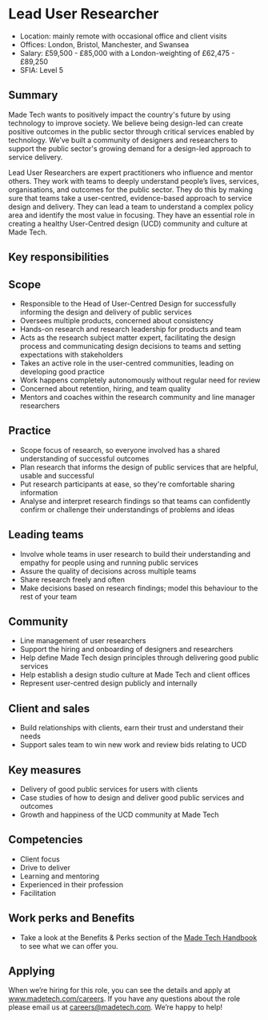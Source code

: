 # Lead User Researcher

- Location: mainly remote with occasional office and client visits
- Offices: London, Bristol, Manchester, and Swansea
- Salary: £59,500 - £85,000 with a London-weighting of £62,475 - £89,250
- SFIA: Level 5

## Summary

Made Tech wants to positively impact the country's future by using technology to improve society. We believe being design-led can create positive outcomes in the public sector through critical services enabled by technology. We’ve built a community of designers and researchers to support the public sector's growing demand for a design-led approach to service delivery.

Lead User Researchers are expert practitioners who influence and mentor others. They work with teams to deeply understand people’s lives, services, organisations, and outcomes for the public sector. They do this by making sure that teams take a user-centred, evidence-based approach to service design and delivery. They can lead a team to understand a complex policy area and identify the most value in focusing. They have an essential role in creating a healthy User-Centred design (UCD) community and culture at Made Tech.

## Key responsibilities

## Scope

- Responsible to the Head of User-Centred Design for successfully informing the design and delivery of public services
- Oversees multiple products, concerned about consistency
- Hands-on research and research leadership for products and team
- Acts as the research subject matter expert, facilitating the design process and communicating design decisions to teams and setting expectations with stakeholders
- Takes an active role in the user-centred communities, leading on developing good practice
- Work happens completely autonomously without regular need for review
- Concerned about retention, hiring, and team quality
- Mentors and coaches within the research community and line manager researchers

## Practice

- Scope focus of research, so everyone involved has a shared understanding of successful outcomes
- Plan research that informs the design of public services that are helpful, usable and successful
- Put research participants at ease, so they're comfortable sharing information
- Analyse and interpret research findings so that teams can confidently confirm or challenge their understandings of problems and ideas

## Leading teams

- Involve whole teams in user research to build their understanding and empathy for people using and running public services
- Assure the quality of decisions across multiple teams
- Share research freely and often
- Make decisions based on research findings; model this behaviour to the rest of your team

## Community

- Line management of user researchers
- Support the hiring and onboarding of designers and researchers
- Help define Made Tech design principles through delivering good public services
- Help establish a design studio culture at Made Tech and client offices
- Represent user-centred design publicly and internally

## Client and sales

- Build relationships with clients, earn their trust and understand their needs
- Support sales team to win new work and review bids relating to UCD

## Key measures

- Delivery of good public services for users with clients
- Case studies of how to design and deliver good public services and outcomes
- Growth and happiness of the UCD community at Made Tech

## Competencies

- Client focus
- Drive to deliver
- Learning and mentoring
- Experienced in their profession
- Facilitation

## Work perks and Benefits

- Take a look at the Benefits & Perks section of the [Made Tech Handbook](https://github.com/madetech/handbook/tree/main/benefits) to see what we can offer you. 

## Applying

When we’re hiring for this role, you can see the details and apply at www.madetech.com/careers. If you have any questions about the role please email us at [careers@madetech.com](mailto:careers@madetech.com). We’re happy to help!
